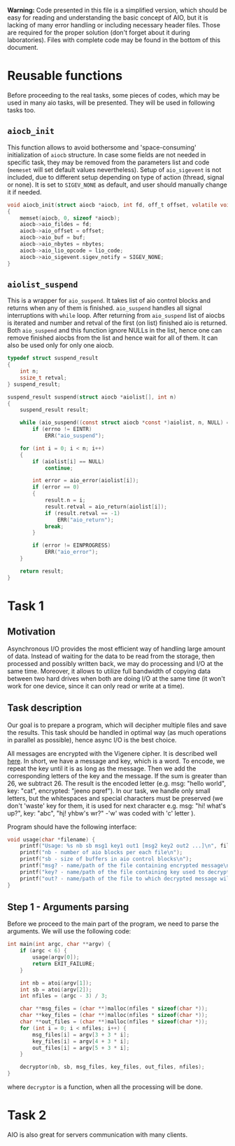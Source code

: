 **Warning:** Code presented in this file is a simplified version, which should be easy for reading and understanding the basic concept of AIO, but it is lacking of many error handling or including necessary header files. Those are required for the proper solution (don't forget about it during laboratories). Files with complete code may be found in the bottom of this document.

# Reusable functions

Before proceeding to the real tasks, some pieces of codes, which may be used in many aio tasks, will be presented. They will be used in following tasks too.

## `aiocb_init`

This function allows to avoid bothersome and 'space-consuming' initialization of `aiocb` structure. In case some fields are not needed in specific task, they may be removed from the parameters list and code (`memeset` will set default values nevertheless). Setup of `aio_sigevent` is not included, due to different setup depending on type of action (thread, signal or none). It is set to `SIGEV_NONE` as default, and user should manually change it if needed.

```c
void aiocb_init(struct aiocb *aiocb, int fd, off_t offset, volatile void *buf, size_t nbytes, int lio_code)
{
    memset(aiocb, 0, sizeof *aiocb);
    aiocb->aio_fildes = fd;
    aiocb->aio_offset = offset;
    aiocb->aio_buf = buf;
    aiocb->aio_nbytes = nbytes;
    aiocb->aio_lio_opcode = lio_code;
    aiocb->aio_sigevent.sigev_notify = SIGEV_NONE;
}
```

## `aiolist_suspend`

This is a wrapper for `aio_suspend`. It takes list of aio control blocks and returns when any of them is finished. `aio_suspend` handles all signal interruptions with `while` loop. After returning from `aio_suspend` list of aiocbs is iterated and number and retval of the first (on list) finished aio is returned. Both `aio_suspend` and this function ignore NULLs in the list, hence one can remove finished aiocbs from the list and hence wait for all of them. It can also be used only for only one aiocb.

```c
typedef struct suspend_result
{
    int n;
    ssize_t retval;
} suspend_result;

suspend_result suspend(struct aiocb *aiolist[], int n)
{
    suspend_result result;

    while (aio_suspend((const struct aiocb *const *)aiolist, n, NULL) == -1)
        if (errno != EINTR)
            ERR("aio_suspend");

    for (int i = 0; i < n; i++)
    {
        if (aiolist[i] == NULL)
            continue;

        int error = aio_error(aiolist[i]);
        if (error == 0)
        {
            result.n = i;
            result.retval = aio_return(aiolist[i]);
            if (result.retval == -1)
                ERR("aio_return");
            break;
        }

        if (error != EINPROGRESS)
            ERR("aio_error");
    }

    return result;
}
```

# Task 1

## Motivation
Asynchronous I/O provides the most efficient way of handling large amount of data. Instead of waiting for the data to be read from the storage, then processed and possibly written back, we may do processing and I/O at the same time. Moreover, it allows to utilize full bandwidth of copying data between two hard drives when both are doing I/O at the same time (it won't work for one device, since it can only read or write at a time).

## Task description
Our goal is to prepare a program, which will decipher multiple files and save the results. This task should be handled in optimal way (as much operations in parallel as possible), hence async I/O is the best choice.

All messages are encrypted with the Vigenere cipher. It is described well [here](https://www.britannica.com/topic/Vigenere-cipher). In short, we have a message and key, which is a word. To encode, we repeat the key until it is as long as the message. Then we add the corresponding letters of the key and the message. If the sum is greater than 26, we subtract 26. The result is the encoded letter (e.g. msg: "hello world", key: "cat", encrypted: "jeeno pqref"). In our task, we handle only small letters, but the whitespaces and special characters must be preserved (we don't 'waste' key for them, it is used for next character e.g. msg: "hi! what's up?", key: "abc", "hj! yhbw's wr?" -'w' was coded with 'c' letter ).

Program should have the following interface:

```c
void usage(char *filename) {
    printf("Usage: %s nb sb msg1 key1 out1 [msg2 key2 out2 ...]\n", filename);
    printf("nb - number of aio blocks per each file\n");
    printf("sb - size of buffers in aio control blocks\n");
    printf("msg? - name/path of the file containing encrypted message\n");
    printf("key? - name/path of the file containing key used to decrypt message\n");
    printf("out? - name/path of the file to which decrypted message will be written\n");
}
```

## Step 1 - Arguments parsing

Before we proceed to the main part of the program, we need to parse the arguments. We will use the following code:

```c
int main(int argc, char **argv) {
    if (argc < 6) {
        usage(argv[0]);
        return EXIT_FAILURE;
    }

    int nb = atoi(argv[1]);
    int sb = atoi(argv[2]);
    int nfiles = (argc - 3) / 3;

    char **msg_files = (char **)malloc(nfiles * sizeof(char *));
    char **key_files = (char **)malloc(nfiles * sizeof(char *));
    char **out_files = (char **)malloc(nfiles * sizeof(char *));
    for (int i = 0; i < nfiles; i++) {
        msg_files[i] = argv[3 + 3 * i];
        key_files[i] = argv[4 + 3 * i];
        out_files[i] = argv[5 + 3 * i];
    }

    decryptor(nb, sb, msg_files, key_files, out_files, nfiles);
}
```

where `decryptor` is a function, when all the processing will be done.

# Task 2

AIO is also great for servers communication with many clients.